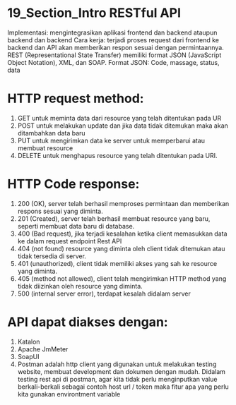 # 19_Section_Intro RESTful API
Implementasi: mengintegrasikan aplikasi frontend dan backend ataupun backend dan backend
Cara kerja: terjadi proses request dari frontend ke backend dan API akan memberikan respon sesuai dengan permintaannya.
REST (Representational State Transfer) memiliki format JSON (JavaScript Object Notation), XML, dan SOAP. Format JSON: Code, massage, status, data
# HTTP request method:
1.	GET untuk meminta data dari resource yang telah ditentukan pada UR
2.	POST untuk melakukan update dan jika data tidak ditemukan maka akan ditambahkan data baru
3.	PUT untuk mengirimkan data ke server untuk memperbarui atau membuat resource
4.	DELETE untuk menghapus resource yang telah ditentukan pada URI.
# HTTP Code response:
1.	200 (OK), server telah berhasil memproses permintaan dan memberikan respons sesuai yang diminta.
2.	201 (Created), server telah berhasil membuat resource yang baru, seperti membuat data baru di database.
3.	400 (Bad request), jika terjadi kesalahan ketika client memasukkan data ke dalam request endpoint Rest API
4.	404 (not found) resource yang diminta oleh client tidak ditemukan atau tidak tersedia di server.
5.	401 (unauthorized), client tidak memiliki akses yang sah ke resource yang diminta.
6.	405 (method not allowed), client telah mengirimkan HTTP method yang tidak diizinkan oleh resource yang diminta.
7.	500 (internal server error), terdapat kesalah didalam server
# API dapat diakses dengan:
1.	Katalon
2.	Apache JmMeter
3.	SoapUI
4.	Postman adalah http client yang digunakan untuk melakukan testing website, membuat development dan dokumen dengan mudah. Didalam testing rest api di postman, agar kita tidak perlu menginputkan value berkali-berkali sebagai contoh host url / token maka fitur apa yang perlu kita gunakan environtment variable
